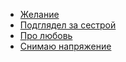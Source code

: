* [Желание](Желание)
* [Подглядел за сестрой](Подглядел%20за%20сестрой)
* [Про любовь](Про%20любовь)
* [Снимаю напряжение](Снимаю%20напряжение)